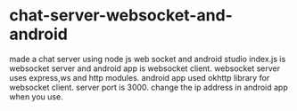 # chat-server-websocket-and-android
made a chat server using node js web socket and android studio
index.js is websocket server and android app is websocket client.  websocket server uses express,ws and http modules. 
android app used okhttp library for websocket client.  server port is 3000.  change the ip address in android app when you use.
